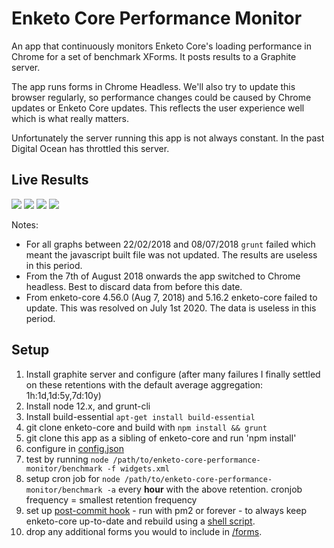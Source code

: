 Enketo Core Performance Monitor
===========

An app that continuously monitors Enketo Core's loading performance in Chrome for a set of benchmark XForms. It posts results to a Graphite server.

The app runs forms in Chrome Headless. We'll also try to update this browser regularly, so performance changes could be caused by Chrome updates or Enketo Core updates. This reflects the user experience well which is what really matters. 

Unfortunately the server running this app is not always constant. In the past Digital Ocean has throttled this server.

## Live Results

<img src="http://performance.enketo.org/render?from=-3months&until=now&width=600&height=750&_salt=1427818287.236&hideLegend=false&title=Enketo%20Core%20Render%20Performance%201&vtitle=milliseconds&target=core.widgets.render&target=core.ukraine.render&target=core.uganda.render&target=core.turkey.render&target=core.shop.render&target=core.haiti.render&target=core.iraq.render&target=core.drc.render&target=core.car.render&target=core.burundi.render&target=core.bench9.render&target=core.bench8.render&target=core.bench7.render&target=core.bench3.render&target=core.bench2.render&target=core.bench11.render&_uniq=0.3582709750626236" />

<img src="http://performance.enketo.org/render?from=-3months&until=now&width=600&height=750&_salt=1427818490.919&hideLegend=false&title=Enketo%20Core%20Render%20Performance%202&vtitle=milliseconds&target=core.bench1.render&target=core.bench10.render&target=core.bench12.render&target=core.bench4.render&target=core.bench5.render&target=core.bench6.render&target=core.sdiprofile.render&target=core.calc_n_footprint_29.render&_uniq=0.5987276150844991" />

<img src="http://performance.enketo.org/render?from=-3months&until=now&width=600&height=750&_salt=1427812570.922&hideLegend=false&title=Enketo%20Core%20Validation%20Performance%201&vtitle=milliseconds&target=core.bench2.validate&target=core.bench3.validate&target=core.bench4.validate&target=core.bench5.validate&target=core.bench7.validate&target=core.bench8.validate&target=core.haiti.validate&target=core.sdiprofile.validate&target=core.widgets.validate&target=core.turkey.validate&_uniq=0.09886326431296766" />

<img src="http://performance.enketo.org/render?from=-3months&until=now&width=600&height=750&_salt=1427812702.648&hideLegend=false&title=Enketo%20Core%20Validation%20Performance%202&vtitle=milliseconds&target=core.bench9.validate&target=core.bench10.validate&target=core.drc.validate&_uniq=0.6410806442145258" />

Notes:

* For all graphs between 22/02/2018 and 08/07/2018 `grunt` failed which meant the javascript built file was not updated. The results are useless in this period.
* From the 7th of August 2018 onwards the app switched to Chrome headless. Best to discard data from before this date.
* From enketo-core 4.56.0 (Aug 7, 2018) and 5.16.2 enketo-core failed to update. This was resolved on July 1st 2020. The data is useless in this period.

## Setup

1. Install graphite server and configure (after many failures I finally settled on these retentions with the default average aggregation: 1h:1d,1d:5y,7d:10y)
2. Install node 12.x, and grunt-cli
3. Install build-essential `apt-get install build-essential`
4. git clone enketo-core and build with `npm install && grunt`
5. git clone this app as a sibling of enketo-core and run 'npm install'
6. configure in [config.json](./config.json)
7. test by running `node /path/to/enketo-core-performance-monitor/benchmark -f widgets.xml`
8. setup cron job for `node /path/to/enketo-core-performance-monitor/benchmark -a` every **hour** with the above retention. cronjob frequency = smallest retention frequency
9. set up [post-commit hook](https://gist.github.com/MartijnR/38621b556356111e87a2) - run with pm2 or forever - to always keep enketo-core up-to-date and rebuild using a [shell script](https://gist.github.com/MartijnR/716fd51f2c57adb91995).
10. drop any additional forms you would to include in [/forms](./forms).




